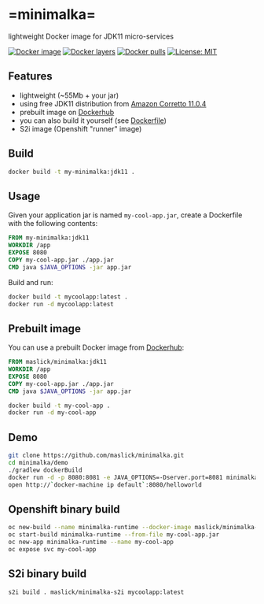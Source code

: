 # =minimalka=
lightweight Docker image for JDK11 micro-services


[![Docker image](https://img.shields.io/microbadger/image-size/maslick/minimalka/latest.svg)](https://cloud.docker.com/u/maslick/repository/docker/maslick/minimalka)
[![Docker layers](https://img.shields.io/microbadger/layers/maslick/minimalka.svg?color=yellow)](https://cloud.docker.com/u/maslick/repository/docker/maslick/minimalka)
[![Docker pulls](https://img.shields.io/docker/pulls/maslick/minimalka.svg?color=green)](https://cloud.docker.com/u/maslick/repository/docker/maslick/minimalka)
[![License: MIT](https://img.shields.io/badge/License-MIT-green.svg)](https://opensource.org/licenses/MIT)


## Features
* lightweight (~55Mb + your jar)
* using free JDK11 distribution from [Amazon Corretto 11.0.4](https://docs.aws.amazon.com/corretto/latest/corretto-11-ug/downloads-list.html)
* prebuilt image on [Dockerhub](https://cloud.docker.com/u/maslick/repository/docker/maslick/minimalka)
* you can also build it yourself (see [Dockerfile](Dockerfile))
* S2i image (Openshift "runner" image)

## Build
```bash
docker build -t my-minimalka:jdk11 .
```


## Usage
Given your application jar is named ``my-cool-app.jar``, create a Dockerfile with the following contents:
```dockerfile
FROM my-minimalka:jdk11
WORKDIR /app
EXPOSE 8080
COPY my-cool-app.jar ./app.jar
CMD java $JAVA_OPTIONS -jar app.jar
```

Build and run:
```bash
docker build -t mycoolapp:latest .
docker run -d mycoolapp:latest
```


## Prebuilt image
You can use a prebuilt Docker image from [Dockerhub](https://cloud.docker.com/u/maslick/repository/docker/maslick/minimalka):
```dockerfile
FROM maslick/minimalka:jdk11
WORKDIR /app
EXPOSE 8080
COPY my-cool-app.jar ./app.jar
CMD java $JAVA_OPTIONS -jar app.jar
```

```bash
docker build -t my-cool-app .
docker run -d my-cool-app
```

## Demo
```bash
git clone https://github.com/maslick/minimalka.git
cd minimalka/demo
./gradlew dockerBuild
docker run -d -p 8080:8081 -e JAVA_OPTIONS=-Dserver.port=8081 minimalka-boot
open http://`docker-machine ip default`:8080/helloworld
```

## Openshift binary build
```bash
oc new-build --name minimalka-runtime --docker-image maslick/minimalka-s2i --binary=true
oc start-build minimalka-runtime --from-file my-cool-app.jar
oc new-app minimalka-runtime --name my-cool-app
oc expose svc my-cool-app
```

## S2i binary build
```bash
s2i build . maslick/minimalka-s2i mycoolapp:latest
```